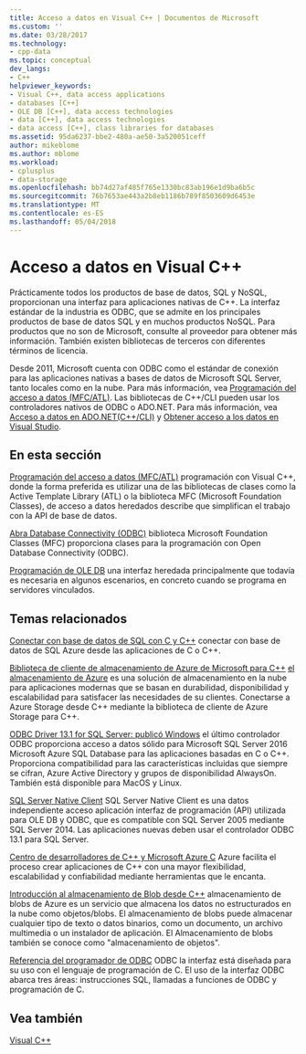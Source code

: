 ```yaml
---
title: Acceso a datos en Visual C++ | Documentos de Microsoft
ms.custom: ''
ms.date: 03/28/2017
ms.technology:
- cpp-data
ms.topic: conceptual
dev_langs:
- C++
helpviewer_keywords:
- Visual C++, data access applications
- databases [C++]
- OLE DB [C++], data access technologies
- data [C++], data access technologies
- data access [C++], class libraries for databases
ms.assetid: 95da6237-bbe2-480a-ae50-3a520051ceff
author: mikeblome
ms.author: mblome
ms.workload:
- cplusplus
- data-storage
ms.openlocfilehash: bb74d27af485f765e1330bc83ab196e1d9ba6b5c
ms.sourcegitcommit: 76b7653ae443a2b8eb1186b789f8503609d6453e
ms.translationtype: MT
ms.contentlocale: es-ES
ms.lasthandoff: 05/04/2018
---
```

# <a name="data-access-in-visual-c"></a>Acceso a datos en Visual C++

Prácticamente todos los productos de base de datos, SQL y NoSQL, proporcionan una interfaz para aplicaciones nativas de C++. La interfaz estándar de la industria es ODBC, que se admite en los principales productos de base de datos SQL y en muchos productos NoSQL. Para productos que no son de Microsoft, consulte al proveedor para obtener más información. También existen bibliotecas de terceros con diferentes términos de licencia.

Desde 2011, Microsoft cuenta con ODBC como el estándar de conexión para las aplicaciones nativas a bases de datos de Microsoft SQL Server, tanto locales como en la nube. Para más información, vea [Programación del acceso a datos \(MFC/ATL\)](data-access-programming-mfc-atl.md). Las bibliotecas de C++/CLI pueden usar los controladores nativos de ODBC o ADO.NET. Para más información, vea [Acceso a datos en ADO.NET(C++/CLI)](/dotnet/data-access-using-adonet-cpp-cli.md) y [Obtener acceso a los datos en Visual Studio](https://docs.microsoft.com/visualstudio/data-tools/accessing-data-in-visual-studio).

## <a name="in-this-section"></a>En esta sección
[Programación del acceso a datos (MFC/ATL)](data-access-programming-mfc-atl.md) programación con Visual C++, donde la forma preferida es utilizar una de las bibliotecas de clases como la Active Template Library (ATL) o la biblioteca MFC (Microsoft Foundation Classes), de acceso a datos heredados describe que simplifican el trabajo con la API de base de datos.

[Abra Database Connectivity (ODBC)](odbc/open-database-connectivity-odbc.md) biblioteca Microsoft Foundation Classes (MFC) proporciona clases para la programación con Open Database Connectivity (ODBC).

[Programación de OLE DB](oledb/ole-db-programming.md) una interfaz heredada principalmente que todavía es necesaria en algunos escenarios, en concreto cuando se programa en servidores vinculados.

## <a name="related-topics"></a>Temas relacionados
[Conectar con base de datos de SQL con C y C++](/azure/sql-database/sql-database-develop-cplusplus-simple) conectar con base de datos de SQL Azure desde las aplicaciones de C o C++.

[Biblioteca de cliente de almacenamiento de Azure de Microsoft para C++](https://github.com/Azure/azure-storage-cpp)
[el almacenamiento de Azure](/azure/storage/storage-introduction) es una solución de almacenamiento en la nube para aplicaciones modernas que se basan en durabilidad, disponibilidad y escalabilidad para satisfacer las necesidades de su clientes. Conectarse a Azure Storage desde C++ mediante la biblioteca de cliente de Azure Storage para C++.

[ODBC Driver 13.1 for SQL Server: publicó Windows](https://blogs.msdn.microsoft.com/sqlnativeclient/2016/08/01/announcing-the-odbc-driver-13-1-for-sql-server) el último controlador ODBC proporciona acceso a datos sólido para Microsoft SQL Server 2016 Microsoft Azure SQL Database para las aplicaciones basadas en C o C++. Proporciona compatibilidad para las características incluidas que siempre se cifran, Azure Active Directory y grupos de disponibilidad AlwaysOn. También está disponible para MacOS y Linux.     
 
[SQL Server Native Client](/sql/relational-databases/native-client/sql-server-native-client-programming) SQL Server Native Client es una datos independiente acceso aplicación interfaz de programación (API) utilizada para OLE DB y ODBC, que es compatible con SQL Server 2005 mediante SQL Server 2014. Las aplicaciones nuevas deben usar el controlador ODBC 13.1 para SQL Server.

[Centro de desarrolladores de C++ y Microsoft Azure C](https://azure.microsoft.com/develop/cpp/) Azure facilita el proceso crear aplicaciones de C++ con una mayor flexibilidad, escalabilidad y confiabilidad mediante herramientas que le encanta.    

[Introducción al almacenamiento de Blob desde C++](https://docs.microsoft.com/azure/storage/storage-c-plus-plus-how-to-use-blobs) almacenamiento de blobs de Azure es un servicio que almacena los datos no estructurados en la nube como objetos/blobs. El almacenamiento de blobs puede almacenar cualquier tipo de texto o datos binarios, como un documento, un archivo multimedia o un instalador de aplicación. El Almacenamiento de blobs también se conoce como "almacenamiento de objetos".

[ Referencia del programador de ODBC](https://docs.microsoft.com/sql/odbc/reference/odbc-programmer-s-reference) ODBC la interfaz está diseñada para su uso con el lenguaje de programación de C. El uso de la interfaz ODBC abarca tres áreas: instrucciones SQL, llamadas a funciones de ODBC y programación de C.

## <a name="see-also"></a>Vea también
[Visual C++](../visual-cpp-in-visual-studio.md)
